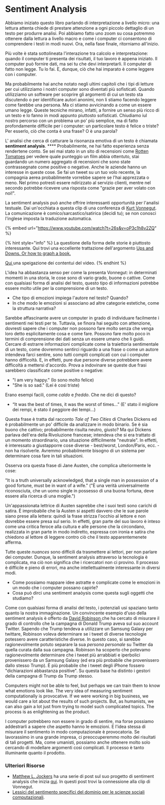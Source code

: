 # Sentiment Analysis

Abbiamo iniziato questo libro parlando di interpretazione a livello micro: una lettura attenta chiede di prestare attenzione a ogni piccolo dettaglio di un testo per produrre analisi. Poi abbiamo fatto uno zoom su cosa potremmo ottenere dalla lettura a livello  macro e come i computer ci consentono di comprendere i testi in modi nuovi. Ora, nella fase finale, ritorniamo all'inizio.

Più volte è stata sottolineata l'interazione tra calcolo e interpretazione: quando il computer ti presenta dei risultati, il tuo lavoro è appena iniziato. Il computer può fornire dati, ma sei tu che devi interpretarli. Il computer di fatto non legge. Tu lo fai. E, dunque,  ciò che hai imparato è come leggere con i computer.&#x20;

Ma probabilmente hai anche notato negli ultimi capitoli che i tipi di letture per cui utilizziamo i nostri computer sono diventati più sofisticati. Quando utilizziamo un software per scoprire gli argomenti di cui un testo sta discutendo o per identificare autori anonimi, non li stiamo facendo leggere come farebbe una persona. Ma ci stiamo avvicinando a come un essere umano legge. Queste tecniche mirano, infatti, a fornire un senso più ricco di un testo e lo fanno in modi appunto piuttosto sofisticati. Chiudiamo iul nostro percorso con un problema un po' più semplice, ma di fatto profondamente difficile per i computer: un particolare testo è felice o triste? Per esserlo, ciò che conta è una frase? O è una parola?

L' analisi che cerca di catturare la risonanza emotiva di un testo è chiamata **sentiment analysis**. **** Probabilmente, ne hai fatto esperienza senza rendertene conto. Se sei mai stato in un sito di recensioni come [Rotten Tomatoes](https://www.rottentomatoes.com) per vedere quale punteggio un film abbia ottentuto, stai guardando un numero aggregato di recensioni che sono state contrassegnate come positive o negative. Anche le aziende hanno un interesse in queste cose. Se fai un tweet su un tuo volo recente, la compagnia aerea probabilmente vorrebbe sapere se l'hai apprezzata o meno. Nel primo potresti essere ndirizzato al servizio clienti, mentre nel secondo potrebbe ricevere una risposta come "grazie per aver volato con noi!".

La sentiment analysis può anche offrire interessanti opportunità per l'analisi testuale. Dai un'occhiata a questa clip di una conferenza di [Kurt Vonnegut](https://it.wikipedia.org/wiki/Kurt\_Vonnegut). La comunicazione è comico/sarcastico/satirica (decidi tu); se non conosci l'inglese imposta la traduzione automatica.

{% embed url="https://www.youtube.com/watch?t=26s&v=oP3c1h8v2ZQ" %}

{% hint style="info" %}
La questione della forma delle storie è piuttosto interessante. Qui trovi una eccellente trattazione dell'argomento [Ups and Downs. Or how to graph a book.](https://www.laphamsquarterly.org/roundtable/ups-and-downs)

[Qui ](https://www.personalreport.it/2012/01/la-forma-delle-storie-per-kurt-vonnegut/)una speigazione dei contentui del video.
{% endhint %}

L'idea ha abbastanza senso per come la presenta Vonnegut: in determinati momenti in una storia, le cose sono di vario grado, buone o cattive. Come con qualsiasi forma di analisi del testo, questo tipo di informazioni potrebbe essere molto utile per la comprensione di un testo.

* Che tipo di emozioni impiega l'autore nel testo? Quando?&#x20;
* In che modo le emozioni si associano ad altre categorie estetiche, come la struttura narrativa?&#x20;

Sarebbe affascinante avere un computer in grado di individuare facilmente i sentimenti nei testi per te. Tuttavia, se finora hai seguito con attenzione, dovresti sapere che i computer non possono fare molto senza che venga loro detto esplicitamente cosa e come fare. Possono fare molto poco in termini di comprensione dei dati senza un essere umano che li guidi. Cercare di estrarre informazioni complicate come la traiettoria sentimentale di un testo, come dovremmo sentirci riguardo a una frase o come un autore intendeva farci sentire, sono tutti compiti complicati con cui i computer hanno difficoltà. E, in effetti, pure due persone diverse potrebbere avere difficoltà a mettersi d'accordo. Prova a indovinare se queste due frasi sarebbero classificate come positive o negative:

* "I am very happy." (Io sono molto felice)
* "She is so sad." (Lei è così triste)

Erano esempi facili, come _caldo_ e _freddo_. Che ne dici di questo?

* “It was the best of times, it was the worst of times…” (E' stato il migliore dei rempi, è stato il peggiore dei tempi...)

Questa frase è tratta dal racconto _Tale of Two Cities_ di Charles Dickens ed è probabilmente un po' difficile da analizzare in modo binario. Se è sia buono che cattivo; probabilmente risulta neutro, giusto? Ma qui Dickens parlava dell'era della Rivoluzione francese; intendeva che si era trattato di un momento straordinario, una situazione difficilmente "neutrale". In effetti, è interessato a giustapporre cose diverse - best/worst, London/Paris, ecc. - non ha risolverle. Avremmo probabilmente bisogno di un sistema per determinare cosa fare in tali situazioni.&#x20;

Osserva ora questa frase di Jane Austen, che complica ulteriormente le cose:

"It is a truth universally acknowledged, that a single man in possession of a good fortune, must be in want of a wife." ("È una verità universalmente riconosciuta, che un uomo single in possesso di una buona fortuna, deve essere alla ricerca di una moglie.")

Un'appassionata lettrice di Austen saprebbe che i suoi testi sono carichi di satira. È improbabile che la Austen si aspetti davvero che le sue parole siano prese alla lettera:  quindi la frase strizza l'occhio al lettore e non dovrebbe essere presa sul serio. In effetti, gran parte del suo lavoro è inteso come una critica feroce alla cultura e alle persone che la circondano, realizzata in gran parte in modo indiretto, espressa con ironia e satira che chiedono al lettore di leggere contro ciò che il testo apparentemenete afferma.&#x20;

Tutte queste _nuances_ sono difficili da trasmettere ai lettori, per non parlare dei computer. Dunque, la sentiment analysis attraverso la tecnologia è complicata, ma ciò non significa che i ricercatori non ci provino. Il processo è difficile e pieno di errori, ma anche intellettualmente interessante in diversi modi.

* Come possiamo mappare idee astratte e complicate come le emozioni in un modo che i computer possano capirle?
* Cosa può dirci una sentiment anaòysis come questa sugli oggetti che studiamo?

Come con qualsiasi forma di analisi del testo, i potenziali usi spaziano tanto quanto la nostra immaginazione. Un convincente esempio d'uso della sentiment analysis è offerto da [David Robinson ](http://varianceexplained.org/r/trump-tweets/)che ha cercato di misurare il grado di controllo che la campagna di Donald Trump aveva sul suo account Twitter. Sapendo che Trump tendeva a utilizzare un Samsung Galaxy per twittare, Robinson voleva determinare se i tweet di diverse tecnologie potessero avere caratteristiche diverse. In questo caso, si sarebbe ragionevolmente potuto separare la sua _persona personale_ su Twitter da quella curata dalla sua campagna. Robinson ha scoperto che potevamo ragionevolmente determinare che i tweet più arrabbiati e iperbolici provenissero da un Samsung Galaxy (ed era più probabile che provenissero dallo stesso Trump). È più probabile che i tweet degli iPhone fossero "dichiarazioni abbastanza positive". Su questa base ha distinto i gestori della campagna di Trump da Trump stesso.

Computers might not be able to feel, but perhaps we can train them to know what emotions look like. The very idea of measuring sentiment computationally is provocative. If we were working in big business, we would care a lot about the results of such projects. But, as humanists, we can also gain a lot just from trying to model such complicated topics. The process is as enlightening as the product.

I computer potrebbero non essere in grado di sentire, ma forse possiamo addestrarli a sapere che aspetto hanno le emozioni. E l'idea stessa di misurare il sentimento in modo computazionale è provocatoria. Se lavorassimo in una grande impresa, ci preoccuperemmo molto dei risultati di tali progetti. Ma, come umanisti, possiamo anche ottenere molto solo cercando di modellare argomenti così complicati. Il processo è tanto illuminante quanto il prodotto.

### Ulteriori Risorse <a href="#furtherresourcsupervisedclassifiers" id="furtherresourcsupervisedclassifiers"></a>

* [Matthew L. Jockers](https://orcid.org/0000-0001-5599-3706) ha una serie di post sul suo progetto di sentiment analysis che inizia [qui](https://www.matthewjockers.net/2015/02/02/syuzhet/). In questi post trovi la connessione alla clip di Vonnegut.
* [Lessici del sentimento specifici del dominio per le scienze sociali computazionali](https://nlp.stanford.edu/projects/socialsent/).
